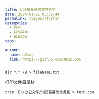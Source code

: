 ```yaml
---
title: bat批量获取文件名字
date: 2024-01-21 03:32:44
permalink: /pages/7f58f1/
categories:
  - 技术
  - 操作系统
  - Window
tags:
  - 
author: 
  name: aXing
  link: https://github.com/08163356
---
```

```
dir *.* /B > fileName.txt 
```

打印文件目录树

```
tree  E:/办公文件/浏览器基础业务室 > test.csv
```

<!-- more -->
